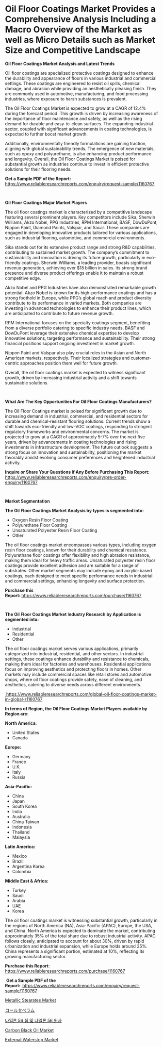 <p><h1>Oil Floor Coatings Market Provides a Comprehensive Analysis Including a Macro Overview of the Market as well as Micro Details such as Market Size and Competitive Landscape</h1></p><p><strong>Oil Floor Coatings Market Analysis and Latest Trends</strong></p>
<p><p>Oil floor coatings are specialized protective coatings designed to enhance the durability and appearance of floors in various industrial and commercial settings. These coatings are engineered to resist oil spills, chemical damage, and abrasion while providing an aesthetically pleasing finish. They are commonly used in automotive, manufacturing, and food processing industries, where exposure to harsh substances is prevalent.</p><p>The Oil Floor Coatings Market is expected to grow at a CAGR of 12.4% during the forecast period. This growth is driven by increasing awareness of the importance of floor maintenance and safety, as well as the rising demand for durable and easy-to-clean surfaces. The expanding industrial sector, coupled with significant advancements in coating technologies, is expected to further boost market growth. </p><p>Additionally, environmentally friendly formulations are gaining traction, aligning with global sustainability trends. The emergence of new materials, such as epoxy and polyurethane, is also enhancing product performance and longevity. Overall, the Oil Floor Coatings Market is poised for substantial growth as industries continue to invest in efficient protective solutions for their flooring needs.</p></p>
<p><strong>Get a Sample PDF of the Report:&nbsp;</strong> <a href="https://www.reliableresearchreports.com/enquiry/request-sample/1160767">https://www.reliableresearchreports.com/enquiry/request-sample/1160767</a></p>
<p>&nbsp;</p>
<p><strong>Oil Floor Coatings Major Market Players</strong></p>
<p><p>The oil floor coatings market is characterized by a competitive landscape featuring several prominent players. Key competitors include Sika, Sherwin Williams, Akzo Nobel, PPG Industries, RPM International, BASF, DowDuPont, Nippon Paint, Diamond Paints, Valspar, and Sacal. These companies are engaged in developing innovative products tailored for various applications, such as industrial flooring, automotive, and commercial environments.</p><p>Sika stands out for its extensive product range and strong R&D capabilities, contributing to sustained market growth. The company’s commitment to sustainability and innovation is driving its future growth, particularly in eco-friendly coatings. Sherwin Williams, a leading provider, boasts significant revenue generation, achieving over $18 billion in sales. Its strong brand presence and diverse product offerings enable it to maintain a robust competitive edge.</p><p>Akzo Nobel and PPG Industries have also demonstrated remarkable growth potential. Akzo Nobel is known for its high-performance coatings and has a strong foothold in Europe, while PPG’s global reach and product diversity contribute to its performance in varied markets. Both companies are investing in advanced technologies to enhance their product lines, which are anticipated to contribute to future revenue growth.</p><p>RPM International focuses on the specialty coatings segment, benefiting from a diverse portfolio catering to specific industry needs. BASF and DowDuPont leverage their extensive chemical expertise to develop innovative solutions, targeting performance and sustainability. Their strong financial positions support ongoing investment in market growth.</p><p>Nippon Paint and Valspar also play crucial roles in the Asian and North American markets, respectively. Their localized strategies and customer-centric approaches position them well for future growth.</p><p>Overall, the oil floor coatings market is expected to witness significant growth, driven by increasing industrial activity and a shift towards sustainable solutions.</p></p>
<p>&nbsp;</p>
<p><strong>What Are The Key Opportunities For Oil Floor Coatings Manufacturers?</strong></p>
<p><p>The Oil Floor Coatings market is poised for significant growth due to increasing demand in industrial, commercial, and residential sectors for durable and chemical-resistant flooring solutions. Current trends show a shift towards eco-friendly and low-VOC coatings, responding to stringent regulatory frameworks and environmental concerns. The market is projected to grow at a CAGR of approximately 5-7% over the next five years, driven by advancements in coating technologies and rising investments in infrastructure development. The future outlook suggests a strong focus on innovation and sustainability, positioning the market favorably amidst evolving consumer preferences and heightened industrial activity.</p></p>
<p><strong>Inquire or Share Your Questions If Any Before Purchasing This Report:</strong> <a href="https://www.reliableresearchreports.com/enquiry/pre-order-enquiry/1160767">https://www.reliableresearchreports.com/enquiry/pre-order-enquiry/1160767</a></p>
<p>&nbsp;</p>
<p><strong>Market Segmentation</strong></p>
<p><strong>The Oil Floor Coatings Market Analysis by types is segmented into:</strong></p>
<p><ul><li>Oxygen Resin Floor Coating</li><li>Polyurethane Floor Coating</li><li>Unsaturated Polyester Resin Floor Coating</li><li>Other</li></ul></p>
<p><p>The oil floor coatings market encompasses various types, including oxygen resin floor coatings, known for their durability and chemical resistance. Polyurethane floor coatings offer flexibility and high abrasion resistance, making them ideal for heavy traffic areas. Unsaturated polyester resin floor coatings provide excellent adhesion and are suitable for a range of substrates. Other market segments may include epoxy and acrylic-based coatings, each designed to meet specific performance needs in industrial and commercial settings, enhancing longevity and surface protection.</p></p>
<p><strong>Purchase this Report:&nbsp;</strong><a href="https://www.reliableresearchreports.com/purchase/1160767">https://www.reliableresearchreports.com/purchase/1160767</a></p>
<p>&nbsp;</p>
<p><strong>The Oil Floor Coatings Market Industry Research by Application is segmented into:</strong></p>
<p><ul><li>Industrial</li><li>Residential</li><li>Other</li></ul></p>
<p><p>The oil floor coatings market serves various applications, primarily categorized into industrial, residential, and other sectors. In industrial settings, these coatings enhance durability and resistance to chemicals, making them ideal for factories and warehouses. Residential applications focus on improving aesthetics and protecting floors in homes. Other markets may include commercial spaces like retail stores and automotive shops, where oil floor coatings provide safety, ease of cleaning, and aesthetics, catering to diverse needs across different environments.</p></p>
<p><a href="https://www.reliableresearchreports.com/global-oil-floor-coatings-market-in-global-r1160767">&nbsp;https://www.reliableresearchreports.com/global-oil-floor-coatings-market-in-global-r1160767</a></p>
<p><strong>In terms of Region, the Oil Floor Coatings Market Players available by Region are:</strong></p>
<p>
    <p> <strong> North America: </strong>
        <ul>
            <li>United States</li>
            <li>Canada</li>
        </ul>
        </p> 
    <p> <strong> Europe: </strong>
        <ul>
            <li>Germany</li>
            <li>France</li>
            <li>U.K.</li>
            <li>Italy</li>
            <li>Russia</li>
        </ul>
        </p> 
    <p> <strong> Asia-Pacific: </strong>
        <ul>
            <li>China</li>
            <li>Japan</li>
            <li>South Korea</li>
            <li>India</li>
            <li>Australia</li>
            <li>China Taiwan</li>
            <li>Indonesia</li>
            <li>Thailand</li>
            <li>Malaysia</li>
        </ul>
        </p> 
    <p> <strong> Latin America: </strong>
        <ul>
            <li>Mexico</li>
            <li>Brazil</li>
            <li>Argentina Korea</li>
            <li>Colombia</li>
        </ul>
        </p> 
    <p> <strong> Middle East & Africa: </strong>
        <ul>
            <li>Turkey</li>
            <li>Saudi</li>
            <li>Arabia</li>
            <li>UAE</li>
            <li>Korea</li>
        </ul>
    </p>
    </p>
<p><p>The oil floor coatings market is witnessing substantial growth, particularly in the regions of North America (NA), Asia-Pacific (APAC), Europe, the USA, and China. North America is expected to dominate the market, contributing approximately 35% of the total share due to robust industrial activity. APAC follows closely, anticipated to account for about 30%, driven by rapid urbanization and industrial expansion, while Europe holds around 25%. China represents a significant portion, estimated at 10%, reflecting its growing manufacturing sector.</p></p>
<p><strong>Purchase this Report: </strong><a href="https://www.reliableresearchreports.com/purchase/1160767">https://www.reliableresearchreports.com/purchase/1160767</a></p>
<p>&nbsp;<strong>Get a Sample PDF of the Report:&nbsp;&nbsp;</strong><a href="https://www.reliableresearchreports.com/enquiry/request-sample/1160767">https://www.reliableresearchreports.com/enquiry/request-sample/1160767</a></p>
<p><strong></strong></p>
<p><p><a href="https://www.linkedin.com/pulse/metallic-stearates-market-global-insights-regional-analysis-2024-gxrre?trackingId=CbWDJae%2BSXWvANQo35QKsQ%3D%3D">Metallic Stearates Market</a></p><p><a href="https://medium.com/@edwinmurray2023/%E3%82%B3%E3%83%AC%E3%82%B9%E3%83%99%E3%83%A9%E3%82%A6%E3%83%A0%E3%81%AE%E5%B8%82%E5%A0%B4%E8%A6%8F%E6%A8%A1-%E5%B8%82%E5%A0%B4%E3%82%BB%E3%82%B0%E3%83%A1%E3%83%B3%E3%83%86%E3%83%BC%E3%82%B7%E3%83%A7%E3%83%B3-%E5%B8%82%E5%A0%B4%E5%8B%95%E5%90%91%E3%81%8A%E3%82%88%E3%81%B32031%E5%B9%B4%E3%81%BE%E3%81%A7%E3%81%AE%E6%88%90%E9%95%B7%E5%88%86%E6%9E%90%E4%BA%88%E6%B8%AC-221d5072ace9">コールセベラム</a></p><p><a href="https://medium.com/@waynewood21/nylon-56-chips-and-nylon-56-yarn-market-%EC%9D%98-%EA%B8%80%EB%A1%9C%EB%B2%8C-%EC%8B%9C%EC%9E%A5-%EA%B0%9C%EC%9A%94%EB%8A%94-%EC%A0%84-%EC%84%B8%EA%B3%84-%EB%B0%8F-%EC%A3%BC%EC%9A%94-%EC%8B%9C%EC%9E%A5%EC%9D%98-%EC%82%B0%EC%97%85%EC%97%90-%EC%98%81%ED%96%A5%EC%9D%84-%EB%AF%B8%EC%B9%98%EB%8A%94-%EC%A3%BC%EC%9A%94-%ED%8A%B8%EB%A0%8C%EB%93%9C%EC%97%90-%EB%8C%80%ED%95%9C-%EB%8F%85%ED%8A%B9%ED%95%9C-%EA%B4%80%EC%A0%90%EC%9D%84-6596b5fad9e3">나일론 56 칩 및 나일론 56 원사</a></p><p><a href="https://issuu.com/reportprime-2/docs/carbon-black-oil-market-size-2030.p_2a23cb96d10f44">Carbon Black Oil Market</a></p><p><a href="https://issuu.com/reportprime-2/docs/external-waterstop-market-size-2030_0e4348ee14553a">External Waterstop Market</a></p></p>